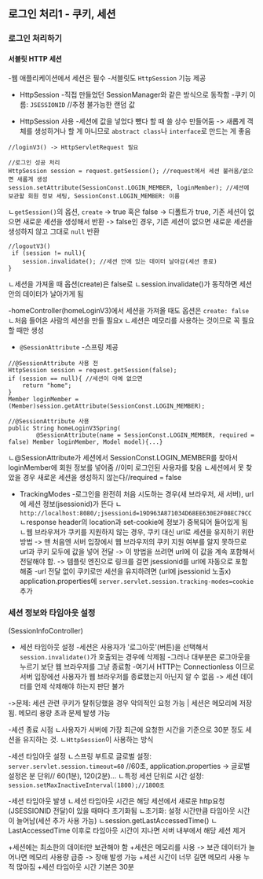 ## 로그인 처리1 - 쿠키, 세션
### 로그인 처리하기
#### 서블릿 HTTP 세션

-웹 애플리케이션에서 세션은 필수
-서블릿도 `HttpSession` 기능 제공

- HttpSession
-직접 만들었던 SessionManager와 같은 방식으로 동작함
-쿠키 이름: `JSESSIONID` //추정 불가능한 랜덤 값

- HttpSession 사용
-세션에 값을 넣었다 뺐다 할 때 쓸 상수 만들어둠 -> 새롭게 객체를 생성하거나 할 게 아니므로 `abstract class`나 `interface`로 만드는 게 좋음 

```
//loginV3() -> HttpServletRequest 필요

//로그인 성공 처리
HttpSession session = request.getSession(); //request에서 세션 불러옴/없으면 새롭게 생성
session.setAttribute(SessionConst.LOGIN_MEMBER, loginMember); //세션에 보관할 회원 정보 세팅, SessionConst.LOGIN_MEMBER: 이름

```
ㄴ`getSession()`의 옵션, `create`
-> true 혹은 false
-> 디폴트가 true, 기존 세션이 없으면 새로운 세션을 생성해서 반환 
-> false인 경우, 기존 세션이 없으면 새로운 세션을 생성하지 않고 그대로 `null` 반환

```
//logoutV3()
 if (session != null){
    session.invalidate(); //세션 안에 있는 데이터 날아감(세션 종료)
}
```
ㄴ세션을 가져올 때 옵션(create)은 false로 
ㄴsession.invalidate()가 동작하면 세션 안의 데이터가 날아가게 됨

-homeController(homeLoginV3)에서 세션을 가져올 때도 옵션은 `create: false`
ㄴ처음 들어온 사람의 세션을 만들 필요x
ㄴ세션은 메모리를 사용하는 것이므로 꼭 필요할 때만 생성


- `@SessionAttribute`
-스프링 제공
```
//@SessionAttribute 사용 전
HttpSession session = request.getSession(false);
if (session == null){ //세션이 아예 없으면
    return "home";
}
Member loginMember = (Member)session.getAttribute(SessionConst.LOGIN_MEMBER);

//@SessionAttribute 사용
public String homeLoginV3Spring(
        @SessionAttribute(name = SessionConst.LOGIN_MEMBER, required = false) Member loginMember, Model model){...}
```
ㄴ@SessionAttribute가 세션에서 SessionConst.LOGIN_MEMBER를 찾아서 loginMember에 회원 정보를 넣어줌 //이미 로그인된 사용자를 찾음
ㄴ세션에서 못 찾았을 경우 새로운 세션을 생성하지 않는다//required = false

- TrackingModes
-로그인을 완전히 처음 시도하는 경우(새 브라우저, 새 서버), url에 세션 정보(jsessionid)가 뜬다
ㄴ`http://localhost:8080/;jsessionid=19D963A871034D68EE630E2F08EC79CC`
ㄴresponse header의 location과 set-cookie에 정보가 중복되어 들어있게 됨
ㄴ웹 브라우저가 쿠키를 지원하지 않는 경우, 쿠키 대신 url로 세션을 유지하기 위한 방법
-> 맨 처음엔 서버 입장에서 웹 브라우저의 쿠키 지원 여부를 알지 못하므로 url과 쿠키 모두에 값을 넣어 전달
-> 이 방법을 쓰려면 url에 이 값을 계속 포함해서 전달해야 함. 
-> 템플릿 엔진으로 링크를 걸면 jsessionid를 url에 자동으로 포함 해줌
-url 전달 없이 쿠키로만 세션을 유지하려면 (url에 jsessionid 노출x) application.properties에 
`server.servlet.session.tracking-modes=cookie` 추가


### 세션 정보와 타임아웃 설정
(SessionInfoController)

- 세션 타임아웃 설정
-세션은 사용자가 '로그아웃'(버튼)을 선택해서 `session.invalidate()`가 호출되는 경우에 삭제됨
-그러나 대부분은 로그아웃을 누르기 보단 웹 브라우저를 그냥 종료함
-여기서 HTTP는 Connectionless 이므로 서버 입장에선 사용자가 웹 브라우저를 종료했는지 아닌지 알 수 없음 -> 세션 데이터를 언제 삭제해야 하는지 판단 불가

->문제: 세션 관련 쿠키가 탈취당했을 경우 악의적인 요청 가능 | 세션은 메모리에 저장됨. 메모리 용량 초과 문제 발생 가능

-세션 종료 시점
ㄴ사용자가 서버에 가장 최근에 요청한 시간을 기준으로 30분 정도 세션을 유지하는 것. 
ㄴ`HttpSession`이 사용하는 방식

-세션 타임아웃 설정
ㄴ스프링 부트로 글로벌 설정: `server.servlet.session.timeout=60` //60초, application.properties
-> 글로벌 설정은 분 단위// 60(1분), 120(2분)...
ㄴ특정 세션 단위로 시간 설정: `session.setMaxInactiveInterval(1800);//1800초`

-세션 타임아웃 발생
ㄴ세션 타임아웃 시간은 해당 세션에서 새로운 http요청(JSESSIONID 전달)이 있을 때마다 초기화됨
ㄴ초기화: 설정 시간만큼 타임아웃 시간이 늘어남(세션 추가 사용 가능)
ㄴsession.getLastAccessedTime()
ㄴLastAccessedTime 이후로 타임아웃 시간이 지나면 서버 내부에서 해당 세션 제거

+세션에는 최소한의 데이터만 보관해야 함
+세션은 메모리를 사용 -> 보관 데이터가 늘어나면 메모리 사용량 급증 -> 장애 발생 가능
+세션 시간이 너무 길면 메모리 사용 누적 많아짐
+세션 타임아웃 시간 기본은 30분
